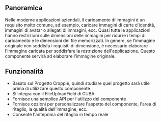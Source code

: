 ## Panoramica
Nelle moderne applicazioni aziendali, il caricamento di immagini è un requisito molto comune, ad esempio, caricare immagini di carte d'identità, immagini di avatar o allegati di immagini, ecc. Quasi tutte le applicazioni hanno restrizioni sulle dimensioni delle immagini per ridurre i tempi di caricamento e le dimensioni dei file memorizzati.
In genere, se l'immagine originale non soddisfa i requisiti di dimensione, è necessario elaborare l'immagine caricata per soddisfare la restrizione dell'applicazione. Questo componente servirà ad elaborare l'immagine originale.
## Funzionalità
- Basato sul Progetto Croppie, quindi studiare quel progetto sarà utile prima di utilizzare questo componente
- Si integra con il FileUploadField di CUBA
- Fornisce una semplice API per l'utilizzo del componente
- Fornisce opzioni per personalizzare l'aspetto del componente, l'area di ritaglio, la qualità dell'immagine, ecc.
- Consente l'anteprima del ritaglio in tempo reale